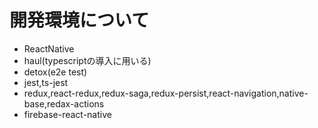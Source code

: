 # 開発環境について

- ReactNative
- haul(typescriptの導入に用いる)
- detox(e2e test)
- jest,ts-jest
- redux,react-redux,redux-saga,redux-persist,react-navigation,native-base,redax-actions
- firebase-react-native
